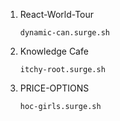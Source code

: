 1. React-World-Tour

       dynamic-can.surge.sh

2. Knowledge Cafe

       itchy-root.surge.sh

3. PRICE-OPTIONS

       hoc-girls.surge.sh
